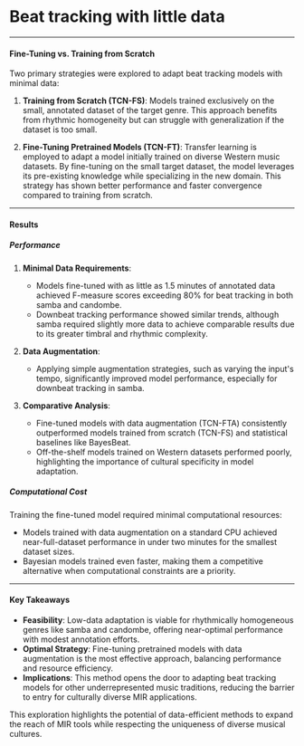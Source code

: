 Beat tracking with little data
==============================================

---

#### Fine-Tuning vs. Training from Scratch

Two primary strategies were explored to adapt beat tracking models with minimal data:

1. **Training from Scratch (TCN-FS)**: Models trained exclusively on the small, annotated dataset of the target genre. This approach benefits from rhythmic homogeneity but can struggle with generalization if the dataset is too small.
   
2. **Fine-Tuning Pretrained Models (TCN-FT)**: Transfer learning is employed to adapt a model initially trained on diverse Western music datasets. By fine-tuning on the small target dataset, the model leverages its pre-existing knowledge while specializing in the new domain. This strategy has shown better performance and faster convergence compared to training from scratch.

---

#### Results

##### Performance

1. **Minimal Data Requirements**:
   - Models fine-tuned with as little as 1.5 minutes of annotated data achieved F-measure scores exceeding 80% for beat tracking in both samba and candombe.
   - Downbeat tracking performance showed similar trends, although samba required slightly more data to achieve comparable results due to its greater timbral and rhythmic complexity.

2. **Data Augmentation**:
   - Applying simple augmentation strategies, such as varying the input's tempo, significantly improved model performance, especially for downbeat tracking in samba.

3. **Comparative Analysis**:
   - Fine-tuned models with data augmentation (TCN-FTA) consistently outperformed models trained from scratch (TCN-FS) and statistical baselines like BayesBeat.
   - Off-the-shelf models trained on Western datasets performed poorly, highlighting the importance of cultural specificity in model adaptation.

##### Computational Cost

Training the fine-tuned model required minimal computational resources:
- Models trained with data augmentation on a standard CPU achieved near-full-dataset performance in under two minutes for the smallest dataset sizes.
- Bayesian models trained even faster, making them a competitive alternative when computational constraints are a priority.

---

#### Key Takeaways

- **Feasibility**: Low-data adaptation is viable for rhythmically homogeneous genres like samba and candombe, offering near-optimal performance with modest annotation efforts.
- **Optimal Strategy**: Fine-tuning pretrained models with data augmentation is the most effective approach, balancing performance and resource efficiency.
- **Implications**: This method opens the door to adapting beat tracking models for other underrepresented music traditions, reducing the barrier to entry for culturally diverse MIR applications.  

This exploration highlights the potential of data-efficient methods to expand the reach of MIR tools while respecting the uniqueness of diverse musical cultures.
